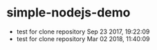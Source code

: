 # simple-nodejs-demo
* test for clone repository Sep 23 2017, 19:22:09
* test for clone repository Mar 02 2018, 11:40:09
